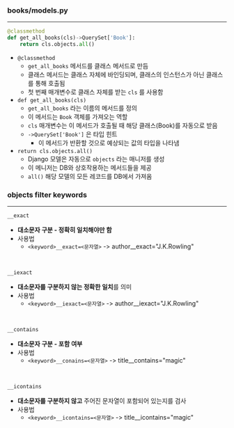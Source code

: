 ### books/models.py
<hr>

```python
@classmethod
def get_all_books(cls)->QuerySet['Book']:
    return cls.objects.all()
```

- ```@classmethod```
    - ```get_all_books``` 메서드를 클래스 메서드로 만듬
    - 클래스 메서드는 클래스 자체에 바인딩되며, 클래스의 인스턴스가 아닌 클래스를 통해 호출됨
    - 첫 번째 매개변수로 클래스 자체를 받는 ```cls``` 를 사용함
- ```def get_all_books(cls)```
    - ```get_all_books``` 라는 이름의 메서드를 정의
    - 이 메서드는 ```Book``` 객체를 가져오는 역할
    - ```cls``` 매개변수는 이 메서드가 호출될 때 해당 클래스(Book)를 자동으로 받음
    - ```->QuerySet['Book']``` 은 타입 힌트
        - 이 메서드가 반환할 것으로 예상되는 값의 타입을 나타냄
- ```return cls.objects.all()```
    - Django 모델은 자동으로 ```objects``` 라는 매니저를 생성
    - 이 메니저는 DB와 상호작용하는 메서드들을 제공
    - ```all()``` 해당 모델의 모든 레코드를 DB에서 가져옴

### objects filter keywords
<hr>

```python
__exact
```

- <b>대소문자 구분 - 정확히 일치해야만 함</b>
- 사용법
    - ```<keyword>__exact=<문자열>``` -> author__exact="J.K.Rowling"

<br>

```python
__iexact
```

- <b>대소문자를 구분하지 않는 정확한 일치</b>를 의미
- 사용법
    - ```<keyword>__iexact=<문자열>``` -> author__iexact="J.K.Rowling"

<br>

```python
__contains
```

- <b>대소문자 구분 - 포함 여부</b>
- 사용법
    - ```<keyword>__conains=<문자열>``` -> title__contains="magic"

<br>

```python
__icontains
```

- <b>대소문자를 구분하지 않고</b> 주어진 문자열이 포함되어 있는지를 검사
- 사용법
    - ```<keyword>__icontains=<문자열>``` -> title__icontains="magic"

